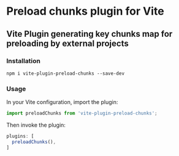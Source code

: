 # Preload chunks plugin for Vite

## Vite Plugin generating key chunks map for preloading by external projects

### Installation

```
npm i vite-plugin-preload-chunks --save-dev
```

### Usage

In your Vite configuration, import the plugin:
```javascript
import preloadChunks from 'vite-plugin-preload-chunks';
```

Then invoke the plugin:
```javascript
plugins: [
  preloadChunks(),
]

```
